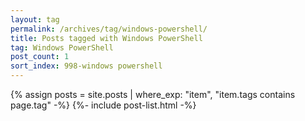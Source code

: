 ```yaml
---
layout: tag
permalink: /archives/tag/windows-powershell/
title: Posts tagged with Windows PowerShell
tag: Windows PowerShell
post_count: 1
sort_index: 998-windows powershell
---
```

{% assign posts = site.posts | where_exp: "item", "item.tags contains page.tag" -%}
{%- include post-list.html -%}

